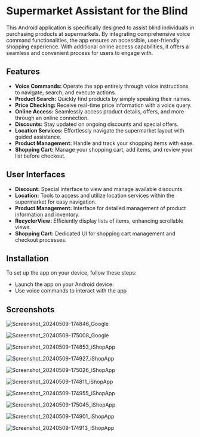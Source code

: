 # Supermarket Assistant for the Blind

This Android application is specifically designed to assist blind individuals in purchasing products at supermarkets. By integrating comprehensive voice command functionalities, the app ensures an accessible, user-friendly shopping experience. With additional online access capabilities, it offers a seamless and convenient process for users to engage with.

## Features

- **Voice Commands:** Operate the app entirely through voice instructions to navigate, search, and execute actions.
- **Product Search:** Quickly find products by simply speaking their names.
- **Price Checking:** Receive real-time price information with a voice query.
- **Online Access:** Seamlessly access product details, offers, and more through an online connection.
- **Discounts:** Stay updated on ongoing discounts and special offers.
- **Location Services:** Effortlessly navigate the supermarket layout with guided assistance.
- **Product Management:** Handle and track your shopping items with ease.
- **Shopping Cart:** Manage your shopping cart, add items, and review your list before checkout.

## User Interfaces

- **Discount:** Special interface to view and manage available discounts.
- **Location:** Tools to access and utilize location services within the supermarket for easy navigation.
- **Product Management:** Interface for detailed management of product information and inventory.
- **RecyclerView:** Efficiently display lists of items, enhancing scrollable views.
- **Shopping Cart:** Dedicated UI for shopping cart management and checkout processes.

## Installation

To set up the app on your device, follow these steps:

- Launch the app on your Android device.
- Use voice commands to interact with the app

## Screenshots

![Screenshot_20240509-174846_Google](https://github.com/PramodAmarasinghe/iShop/assets/171472506/c3aaf268-f9ec-48ca-ad79-6c1d7f524ce5)

![Screenshot_20240509-175008_Google](https://github.com/PramodAmarasinghe/iShop/assets/171472506/cebf47b9-2a19-4fe2-ad5b-c8b38356d1ae)

![Screenshot_20240509-174853_iShopApp](https://github.com/PramodAmarasinghe/iShop/assets/171472506/7aedcf0d-6976-4478-b484-668df8501434)

![Screenshot_20240509-174927_iShopApp](https://github.com/PramodAmarasinghe/iShop/assets/171472506/5111f9eb-2593-4f81-bb24-b9c625235416)

![Screenshot_20240509-175026_iShopApp](https://github.com/PramodAmarasinghe/iShop/assets/171472506/cdb63a0c-647a-47c0-b027-54950fc79089)

![Screenshot_20240509-174811_iShopApp](https://github.com/PramodAmarasinghe/iShop/assets/171472506/563e8ff4-0e4e-4f54-8cd1-35cb5e8091ef)

![Screenshot_20240509-174955_iShopApp](https://github.com/PramodAmarasinghe/iShop/assets/171472506/7f2c9183-a026-4594-a118-f8e68c012b29)

![Screenshot_20240509-175045_iShopApp](https://github.com/PramodAmarasinghe/iShop/assets/171472506/d9131d31-6221-4d9e-a61e-f94078c146f4)

![Screenshot_20240509-174901_iShopApp](https://github.com/PramodAmarasinghe/iShop/assets/171472506/e0601e75-f1a0-4474-8b59-5924ee44c5a1)

![Screenshot_20240509-174913_iShopApp](https://github.com/PramodAmarasinghe/iShop/assets/171472506/629c59b9-8689-4095-aaf4-ec4e84500004)





